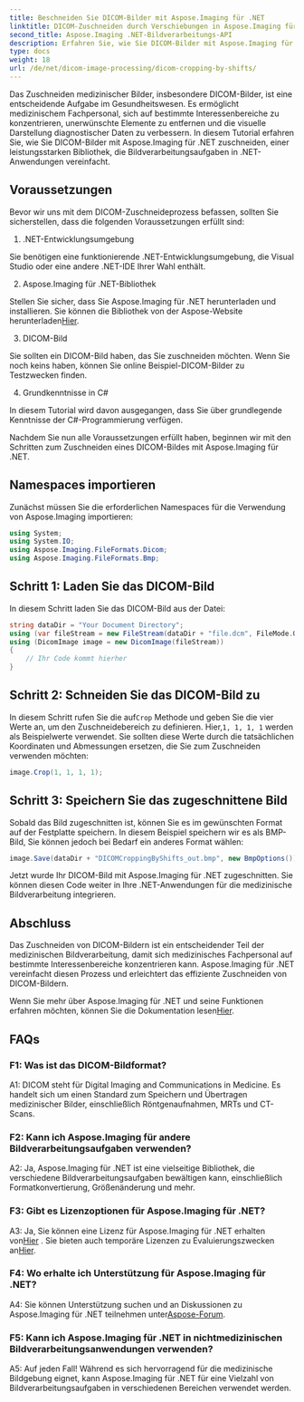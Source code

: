 ```yaml
---
title: Beschneiden Sie DICOM-Bilder mit Aspose.Imaging für .NET
linktitle: DICOM-Zuschneiden durch Verschiebungen in Aspose.Imaging für .NET
second_title: Aspose.Imaging .NET-Bildverarbeitungs-API
description: Erfahren Sie, wie Sie DICOM-Bilder mit Aspose.Imaging für .NET zuschneiden. Verbessern Sie die medizinische Bildverarbeitung mit dieser Schritt-für-Schritt-Anleitung.
type: docs
weight: 18
url: /de/net/dicom-image-processing/dicom-cropping-by-shifts/
---
```

Das Zuschneiden medizinischer Bilder, insbesondere DICOM-Bilder, ist eine entscheidende Aufgabe im Gesundheitswesen. Es ermöglicht medizinischem Fachpersonal, sich auf bestimmte Interessenbereiche zu konzentrieren, unerwünschte Elemente zu entfernen und die visuelle Darstellung diagnostischer Daten zu verbessern. In diesem Tutorial erfahren Sie, wie Sie DICOM-Bilder mit Aspose.Imaging für .NET zuschneiden, einer leistungsstarken Bibliothek, die Bildverarbeitungsaufgaben in .NET-Anwendungen vereinfacht.

## Voraussetzungen

Bevor wir uns mit dem DICOM-Zuschneideprozess befassen, sollten Sie sicherstellen, dass die folgenden Voraussetzungen erfüllt sind:

1. .NET-Entwicklungsumgebung

Sie benötigen eine funktionierende .NET-Entwicklungsumgebung, die Visual Studio oder eine andere .NET-IDE Ihrer Wahl enthält.

2. Aspose.Imaging für .NET-Bibliothek

 Stellen Sie sicher, dass Sie Aspose.Imaging für .NET herunterladen und installieren. Sie können die Bibliothek von der Aspose-Website herunterladen[Hier](https://releases.aspose.com/imaging/net/).

3. DICOM-Bild

Sie sollten ein DICOM-Bild haben, das Sie zuschneiden möchten. Wenn Sie noch keins haben, können Sie online Beispiel-DICOM-Bilder zu Testzwecken finden.

4. Grundkenntnisse in C#

In diesem Tutorial wird davon ausgegangen, dass Sie über grundlegende Kenntnisse der C#-Programmierung verfügen.

Nachdem Sie nun alle Voraussetzungen erfüllt haben, beginnen wir mit den Schritten zum Zuschneiden eines DICOM-Bildes mit Aspose.Imaging für .NET.

## Namespaces importieren

Zunächst müssen Sie die erforderlichen Namespaces für die Verwendung von Aspose.Imaging importieren:

```csharp
using System;
using System.IO;
using Aspose.Imaging.FileFormats.Dicom;
using Aspose.Imaging.FileFormats.Bmp;
```

## Schritt 1: Laden Sie das DICOM-Bild

In diesem Schritt laden Sie das DICOM-Bild aus der Datei:

```csharp
string dataDir = "Your Document Directory";
using (var fileStream = new FileStream(dataDir + "file.dcm", FileMode.Open, FileAccess.Read))
using (DicomImage image = new DicomImage(fileStream))
{
    // Ihr Code kommt hierher
}
```

## Schritt 2: Schneiden Sie das DICOM-Bild zu

 In diesem Schritt rufen Sie die auf`Crop` Methode und geben Sie die vier Werte an, um den Zuschneidebereich zu definieren. Hier,`1, 1, 1, 1` werden als Beispielwerte verwendet. Sie sollten diese Werte durch die tatsächlichen Koordinaten und Abmessungen ersetzen, die Sie zum Zuschneiden verwenden möchten:

```csharp
image.Crop(1, 1, 1, 1);
```

## Schritt 3: Speichern Sie das zugeschnittene Bild

Sobald das Bild zugeschnitten ist, können Sie es im gewünschten Format auf der Festplatte speichern. In diesem Beispiel speichern wir es als BMP-Bild, Sie können jedoch bei Bedarf ein anderes Format wählen:

```csharp
image.Save(dataDir + "DICOMCroppingByShifts_out.bmp", new BmpOptions());
```

Jetzt wurde Ihr DICOM-Bild mit Aspose.Imaging für .NET zugeschnitten. Sie können diesen Code weiter in Ihre .NET-Anwendungen für die medizinische Bildverarbeitung integrieren.

## Abschluss

Das Zuschneiden von DICOM-Bildern ist ein entscheidender Teil der medizinischen Bildverarbeitung, damit sich medizinisches Fachpersonal auf bestimmte Interessenbereiche konzentrieren kann. Aspose.Imaging für .NET vereinfacht diesen Prozess und erleichtert das effiziente Zuschneiden von DICOM-Bildern.

 Wenn Sie mehr über Aspose.Imaging für .NET und seine Funktionen erfahren möchten, können Sie die Dokumentation lesen[Hier](https://reference.aspose.com/imaging/net/). 

## FAQs

### F1: Was ist das DICOM-Bildformat?

A1: DICOM steht für Digital Imaging and Communications in Medicine. Es handelt sich um einen Standard zum Speichern und Übertragen medizinischer Bilder, einschließlich Röntgenaufnahmen, MRTs und CT-Scans.

### F2: Kann ich Aspose.Imaging für andere Bildverarbeitungsaufgaben verwenden?

A2: Ja, Aspose.Imaging für .NET ist eine vielseitige Bibliothek, die verschiedene Bildverarbeitungsaufgaben bewältigen kann, einschließlich Formatkonvertierung, Größenänderung und mehr.

### F3: Gibt es Lizenzoptionen für Aspose.Imaging für .NET?

 A3: Ja, Sie können eine Lizenz für Aspose.Imaging für .NET erhalten von[Hier](https://purchase.aspose.com/buy) . Sie bieten auch temporäre Lizenzen zu Evaluierungszwecken an[Hier](https://purchase.aspose.com/temporary-license/).

### F4: Wo erhalte ich Unterstützung für Aspose.Imaging für .NET?

 A4: Sie können Unterstützung suchen und an Diskussionen zu Aspose.Imaging für .NET teilnehmen unter[Aspose-Forum](https://forum.aspose.com/).

### F5: Kann ich Aspose.Imaging für .NET in nichtmedizinischen Bildverarbeitungsanwendungen verwenden?

A5: Auf jeden Fall! Während es sich hervorragend für die medizinische Bildgebung eignet, kann Aspose.Imaging für .NET für eine Vielzahl von Bildverarbeitungsaufgaben in verschiedenen Bereichen verwendet werden.